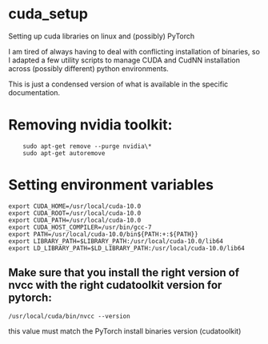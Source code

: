# cuda_setup
Setting up cuda libraries on linux and (possibly) PyTorch

I am tired of always having to deal with conflicting installation of binaries, so I adapted a few utility scripts to manage CUDA and CudNN installation across (possibly different) python environments.

This is just a condensed version of what is available in the specific documentation.

# Removing nvidia toolkit:
```
    sudo apt-get remove --purge nvidia\*
    sudo apt-get autoremove
```

# Setting environment variables
```
export CUDA_HOME=/usr/local/cuda-10.0 
export CUDA_ROOT=/usr/local/cuda-10.0 
export CUDA_PATH=/usr/local/cuda-10.0 
export CUDA_HOST_COMPILER=/usr/bin/gcc-7
export PATH=/usr/local/cuda-10.0/bin${PATH:+:${PATH}}  
export LIBRARY_PATH=$LIBRARY_PATH:/usr/local/cuda-10.0/lib64
export LD_LIBRARY_PATH=$LD_LIBRARY_PATH:/usr/local/cuda-10.0/lib64  
```

## Make sure that you install the right version of nvcc with the right cudatoolkit version for pytorch:
```
/usr/local/cuda/bin/nvcc --version
```
this value must match the PyTorch install binaries version (cudatoolkit)

